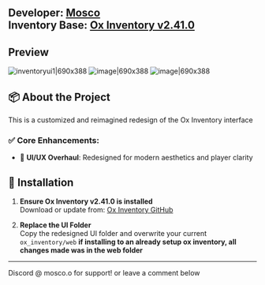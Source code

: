 **Developer:** [Mosco](https://github.com/moscofivem)  
**Inventory Base:** [Ox Inventory v2.41.0](https://github.com/overextended/ox_inventory)  
---

## Preview 
![inventoryui1|690x388](upload://lEt2nj9nqPZwsBB4JSx8JSqu4bn.jpeg)
![image|690x388](upload://dDMFKpcrWZnJ6T71qoZzQvAwJOI.jpeg)
![image|690x388](upload://9kHxkOHfaniKVIpHSuTHiiXlCgw.jpeg)


## :package: About the Project

This is a customized and reimagined redesign of the Ox Inventory interface 

### :white_check_mark: Core Enhancements:
- :art: **UI/UX Overhaul**: Redesigned for modern aesthetics and player clarity


## :wrench: Installation

1. **Ensure Ox Inventory v2.41.0 is installed**  
   Download or update from: [Ox Inventory GitHub](https://github.com/overextended/ox_inventory)

2. **Replace the UI Folder**  
   Copy the redesigned UI folder and overwrite your current `ox_inventory/web`  **if installing to an already setup ox inventory, all changes made was in the web folder**
---

Discord @ mosco.o for support! or leave a comment below
